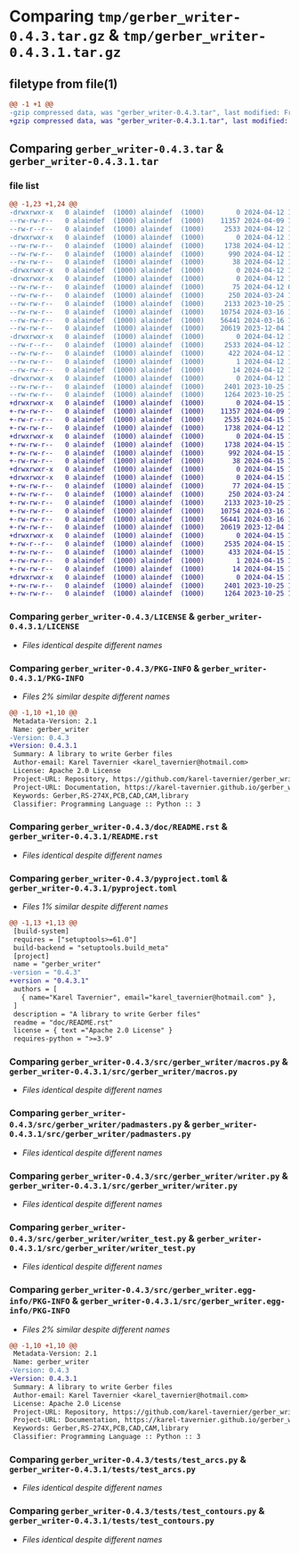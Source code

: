 # Comparing `tmp/gerber_writer-0.4.3.tar.gz` & `tmp/gerber_writer-0.4.3.1.tar.gz`

## filetype from file(1)

```diff
@@ -1 +1 @@
-gzip compressed data, was "gerber_writer-0.4.3.tar", last modified: Fri Apr 12 18:40:05 2024, max compression
+gzip compressed data, was "gerber_writer-0.4.3.1.tar", last modified: Mon Apr 15 10:11:15 2024, max compression
```

## Comparing `gerber_writer-0.4.3.tar` & `gerber_writer-0.4.3.1.tar`

### file list

```diff
@@ -1,23 +1,24 @@
-drwxrwxr-x   0 alaindef  (1000) alaindef  (1000)        0 2024-04-12 18:40:05.706092 gerber_writer-0.4.3/
--rw-rw-r--   0 alaindef  (1000) alaindef  (1000)    11357 2024-04-09 14:53:35.000000 gerber_writer-0.4.3/LICENSE
--rw-r--r--   0 alaindef  (1000) alaindef  (1000)     2533 2024-04-12 18:40:05.706092 gerber_writer-0.4.3/PKG-INFO
-drwxrwxr-x   0 alaindef  (1000) alaindef  (1000)        0 2024-04-12 18:40:05.706092 gerber_writer-0.4.3/doc/
--rw-rw-r--   0 alaindef  (1000) alaindef  (1000)     1738 2024-04-12 18:24:55.000000 gerber_writer-0.4.3/doc/README.rst
--rw-rw-r--   0 alaindef  (1000) alaindef  (1000)      990 2024-04-12 14:57:21.000000 gerber_writer-0.4.3/pyproject.toml
--rw-rw-r--   0 alaindef  (1000) alaindef  (1000)       38 2024-04-12 18:40:05.706092 gerber_writer-0.4.3/setup.cfg
-drwxrwxr-x   0 alaindef  (1000) alaindef  (1000)        0 2024-04-12 18:40:05.706092 gerber_writer-0.4.3/src/
-drwxrwxr-x   0 alaindef  (1000) alaindef  (1000)        0 2024-04-12 18:40:05.706092 gerber_writer-0.4.3/src/gerber_writer/
--rw-rw-r--   0 alaindef  (1000) alaindef  (1000)       75 2024-04-12 09:41:07.000000 gerber_writer-0.4.3/src/gerber_writer/__init__.py
--rw-rw-r--   0 alaindef  (1000) alaindef  (1000)      250 2024-03-24 15:01:36.000000 gerber_writer-0.4.3/src/gerber_writer/lutils.py
--rw-rw-r--   0 alaindef  (1000) alaindef  (1000)     2133 2023-10-25 19:00:28.000000 gerber_writer-0.4.3/src/gerber_writer/macros.py
--rw-rw-r--   0 alaindef  (1000) alaindef  (1000)    10754 2024-03-16 14:00:10.000000 gerber_writer-0.4.3/src/gerber_writer/padmasters.py
--rw-rw-r--   0 alaindef  (1000) alaindef  (1000)    56441 2024-03-16 14:00:10.000000 gerber_writer-0.4.3/src/gerber_writer/writer.py
--rw-rw-r--   0 alaindef  (1000) alaindef  (1000)    20619 2023-12-04 16:51:31.000000 gerber_writer-0.4.3/src/gerber_writer/writer_test.py
-drwxrwxr-x   0 alaindef  (1000) alaindef  (1000)        0 2024-04-12 18:40:05.706092 gerber_writer-0.4.3/src/gerber_writer.egg-info/
--rw-r--r--   0 alaindef  (1000) alaindef  (1000)     2533 2024-04-12 18:40:05.000000 gerber_writer-0.4.3/src/gerber_writer.egg-info/PKG-INFO
--rw-rw-r--   0 alaindef  (1000) alaindef  (1000)      422 2024-04-12 18:40:05.000000 gerber_writer-0.4.3/src/gerber_writer.egg-info/SOURCES.txt
--rw-rw-r--   0 alaindef  (1000) alaindef  (1000)        1 2024-04-12 18:40:05.000000 gerber_writer-0.4.3/src/gerber_writer.egg-info/dependency_links.txt
--rw-rw-r--   0 alaindef  (1000) alaindef  (1000)       14 2024-04-12 18:40:05.000000 gerber_writer-0.4.3/src/gerber_writer.egg-info/top_level.txt
-drwxrwxr-x   0 alaindef  (1000) alaindef  (1000)        0 2024-04-12 18:40:05.706092 gerber_writer-0.4.3/tests/
--rw-rw-r--   0 alaindef  (1000) alaindef  (1000)     2401 2023-10-25 19:00:28.000000 gerber_writer-0.4.3/tests/test_arcs.py
--rw-rw-r--   0 alaindef  (1000) alaindef  (1000)     1264 2023-10-25 19:00:28.000000 gerber_writer-0.4.3/tests/test_contours.py
+drwxrwxr-x   0 alaindef  (1000) alaindef  (1000)        0 2024-04-15 10:11:15.121472 gerber_writer-0.4.3.1/
+-rw-rw-r--   0 alaindef  (1000) alaindef  (1000)    11357 2024-04-09 14:53:35.000000 gerber_writer-0.4.3.1/LICENSE
+-rw-r--r--   0 alaindef  (1000) alaindef  (1000)     2535 2024-04-15 10:11:15.121472 gerber_writer-0.4.3.1/PKG-INFO
+-rw-rw-r--   0 alaindef  (1000) alaindef  (1000)     1738 2024-04-12 18:24:55.000000 gerber_writer-0.4.3.1/README.rst
+drwxrwxr-x   0 alaindef  (1000) alaindef  (1000)        0 2024-04-15 10:11:15.117472 gerber_writer-0.4.3.1/doc/
+-rw-rw-r--   0 alaindef  (1000) alaindef  (1000)     1738 2024-04-15 10:07:14.000000 gerber_writer-0.4.3.1/doc/README.rst
+-rw-rw-r--   0 alaindef  (1000) alaindef  (1000)      992 2024-04-15 10:06:51.000000 gerber_writer-0.4.3.1/pyproject.toml
+-rw-rw-r--   0 alaindef  (1000) alaindef  (1000)       38 2024-04-15 10:11:15.121472 gerber_writer-0.4.3.1/setup.cfg
+drwxrwxr-x   0 alaindef  (1000) alaindef  (1000)        0 2024-04-15 10:11:15.117472 gerber_writer-0.4.3.1/src/
+drwxrwxr-x   0 alaindef  (1000) alaindef  (1000)        0 2024-04-15 10:11:15.117472 gerber_writer-0.4.3.1/src/gerber_writer/
+-rw-rw-r--   0 alaindef  (1000) alaindef  (1000)       77 2024-04-15 10:06:51.000000 gerber_writer-0.4.3.1/src/gerber_writer/__init__.py
+-rw-rw-r--   0 alaindef  (1000) alaindef  (1000)      250 2024-03-24 15:01:36.000000 gerber_writer-0.4.3.1/src/gerber_writer/lutils.py
+-rw-rw-r--   0 alaindef  (1000) alaindef  (1000)     2133 2023-10-25 19:00:28.000000 gerber_writer-0.4.3.1/src/gerber_writer/macros.py
+-rw-rw-r--   0 alaindef  (1000) alaindef  (1000)    10754 2024-03-16 14:00:10.000000 gerber_writer-0.4.3.1/src/gerber_writer/padmasters.py
+-rw-rw-r--   0 alaindef  (1000) alaindef  (1000)    56441 2024-03-16 14:00:10.000000 gerber_writer-0.4.3.1/src/gerber_writer/writer.py
+-rw-rw-r--   0 alaindef  (1000) alaindef  (1000)    20619 2023-12-04 16:51:31.000000 gerber_writer-0.4.3.1/src/gerber_writer/writer_test.py
+drwxrwxr-x   0 alaindef  (1000) alaindef  (1000)        0 2024-04-15 10:11:15.121472 gerber_writer-0.4.3.1/src/gerber_writer.egg-info/
+-rw-r--r--   0 alaindef  (1000) alaindef  (1000)     2535 2024-04-15 10:11:15.000000 gerber_writer-0.4.3.1/src/gerber_writer.egg-info/PKG-INFO
+-rw-rw-r--   0 alaindef  (1000) alaindef  (1000)      433 2024-04-15 10:11:15.000000 gerber_writer-0.4.3.1/src/gerber_writer.egg-info/SOURCES.txt
+-rw-rw-r--   0 alaindef  (1000) alaindef  (1000)        1 2024-04-15 10:11:15.000000 gerber_writer-0.4.3.1/src/gerber_writer.egg-info/dependency_links.txt
+-rw-rw-r--   0 alaindef  (1000) alaindef  (1000)       14 2024-04-15 10:11:15.000000 gerber_writer-0.4.3.1/src/gerber_writer.egg-info/top_level.txt
+drwxrwxr-x   0 alaindef  (1000) alaindef  (1000)        0 2024-04-15 10:11:15.121472 gerber_writer-0.4.3.1/tests/
+-rw-rw-r--   0 alaindef  (1000) alaindef  (1000)     2401 2023-10-25 19:00:28.000000 gerber_writer-0.4.3.1/tests/test_arcs.py
+-rw-rw-r--   0 alaindef  (1000) alaindef  (1000)     1264 2023-10-25 19:00:28.000000 gerber_writer-0.4.3.1/tests/test_contours.py
```

### Comparing `gerber_writer-0.4.3/LICENSE` & `gerber_writer-0.4.3.1/LICENSE`

 * *Files identical despite different names*

### Comparing `gerber_writer-0.4.3/PKG-INFO` & `gerber_writer-0.4.3.1/PKG-INFO`

 * *Files 2% similar despite different names*

```diff
@@ -1,10 +1,10 @@
 Metadata-Version: 2.1
 Name: gerber_writer
-Version: 0.4.3
+Version: 0.4.3.1
 Summary: A library to write Gerber files
 Author-email: Karel Tavernier <karel_tavernier@hotmail.com>
 License: Apache 2.0 License
 Project-URL: Repository, https://github.com/karel-tavernier/gerber_writer
 Project-URL: Documentation, https://karel-tavernier.github.io/gerber_writer/html
 Keywords: Gerber,RS-274X,PCB,CAD,CAM,library
 Classifier: Programming Language :: Python :: 3
```

### Comparing `gerber_writer-0.4.3/doc/README.rst` & `gerber_writer-0.4.3.1/README.rst`

 * *Files identical despite different names*

### Comparing `gerber_writer-0.4.3/pyproject.toml` & `gerber_writer-0.4.3.1/pyproject.toml`

 * *Files 1% similar despite different names*

```diff
@@ -1,13 +1,13 @@
 [build-system]
 requires = ["setuptools>=61.0"]
 build-backend = "setuptools.build_meta"
 [project]
 name = "gerber_writer"
-version = "0.4.3"
+version = "0.4.3.1"
 authors = [
   { name="Karel Tavernier", email="karel_tavernier@hotmail.com" },
 ]
 description = "A library to write Gerber files"
 readme = "doc/README.rst"
 license = { text ="Apache 2.0 License" }
 requires-python = ">=3.9"
```

### Comparing `gerber_writer-0.4.3/src/gerber_writer/macros.py` & `gerber_writer-0.4.3.1/src/gerber_writer/macros.py`

 * *Files identical despite different names*

### Comparing `gerber_writer-0.4.3/src/gerber_writer/padmasters.py` & `gerber_writer-0.4.3.1/src/gerber_writer/padmasters.py`

 * *Files identical despite different names*

### Comparing `gerber_writer-0.4.3/src/gerber_writer/writer.py` & `gerber_writer-0.4.3.1/src/gerber_writer/writer.py`

 * *Files identical despite different names*

### Comparing `gerber_writer-0.4.3/src/gerber_writer/writer_test.py` & `gerber_writer-0.4.3.1/src/gerber_writer/writer_test.py`

 * *Files identical despite different names*

### Comparing `gerber_writer-0.4.3/src/gerber_writer.egg-info/PKG-INFO` & `gerber_writer-0.4.3.1/src/gerber_writer.egg-info/PKG-INFO`

 * *Files 2% similar despite different names*

```diff
@@ -1,10 +1,10 @@
 Metadata-Version: 2.1
 Name: gerber_writer
-Version: 0.4.3
+Version: 0.4.3.1
 Summary: A library to write Gerber files
 Author-email: Karel Tavernier <karel_tavernier@hotmail.com>
 License: Apache 2.0 License
 Project-URL: Repository, https://github.com/karel-tavernier/gerber_writer
 Project-URL: Documentation, https://karel-tavernier.github.io/gerber_writer/html
 Keywords: Gerber,RS-274X,PCB,CAD,CAM,library
 Classifier: Programming Language :: Python :: 3
```

### Comparing `gerber_writer-0.4.3/tests/test_arcs.py` & `gerber_writer-0.4.3.1/tests/test_arcs.py`

 * *Files identical despite different names*

### Comparing `gerber_writer-0.4.3/tests/test_contours.py` & `gerber_writer-0.4.3.1/tests/test_contours.py`

 * *Files identical despite different names*

